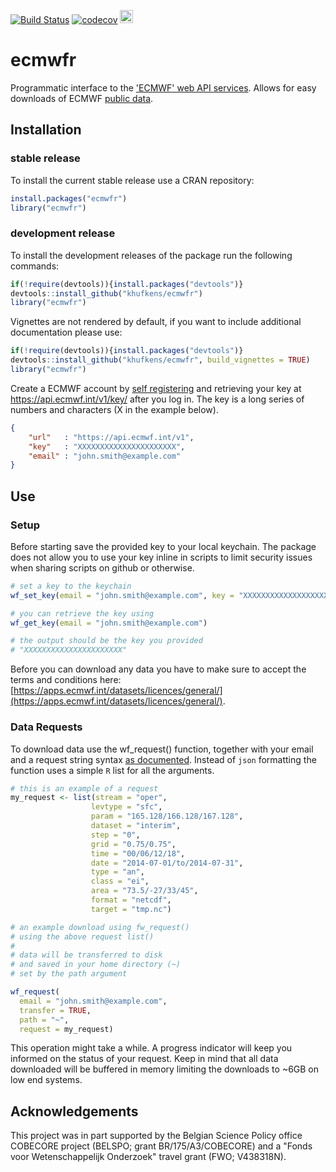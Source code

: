 [![Build Status](https://travis-ci.org/khufkens/ecmwfr.svg?branch=master)](https://travis-ci.org/khufkens/ecmwfr)
[![codecov](https://codecov.io/gh/khufkens/ecmwfr/branch/master/graph/badge.svg)](https://codecov.io/gh/khufkens/ecmwfr)
<a href="https://www.buymeacoffee.com/H2wlgqCLO" target="_blank"><img src="https://www.buymeacoffee.com/assets/img/custom_images/orange_img.png" alt="Buy Me A Coffee" height="21px" ></a>

# ecmwfr

Programmatic interface to the ['ECMWF' web API services](https://confluence.ecmwf.int/display/WEBAPI/ECMWF+Web+API+Home). Allows for easy downloads of ECMWF [public data](http://apps.ecmwf.int/datasets/).

## Installation

### stable release

To install the current stable release use a CRAN repository:

``` r
install.packages("ecmwfr")
library("ecmwfr")
```

### development release

To install the development releases of the package run the following
commands:

``` r
if(!require(devtools)){install.packages("devtools")}
devtools::install_github("khufkens/ecmwfr")
library("ecmwfr")
```

Vignettes are not rendered by default, if you want to include additional
documentation please use:

``` r
if(!require(devtools)){install.packages("devtools")}
devtools::install_github("khufkens/ecmwfr", build_vignettes = TRUE)
library("ecmwfr")
```

Create a ECMWF account by [self registering](https://apps.ecmwf.int/registration/) and retrieving your key at https://api.ecmwf.int/v1/key/ after you log in. The key is a long series of numbers and characters (X in the example below).

```json
{
    "url"   : "https://api.ecmwf.int/v1",
    "key"   : "XXXXXXXXXXXXXXXXXXXXXX",
    "email" : "john.smith@example.com"
}
```

## Use

### Setup

Before starting save the provided key to your local keychain. The package does not allow you to use your key inline in scripts to limit security issues when sharing scripts on github or otherwise.

```R
# set a key to the keychain
wf_set_key(email = "john.smith@example.com", key = "XXXXXXXXXXXXXXXXXXXXXX")

# you can retrieve the key using
wf_get_key(email = "john.smith@example.com")

# the output should be the key you provided
# "XXXXXXXXXXXXXXXXXXXXXX"
```

Before you can download any data you have to make sure to accept the terms and conditions here:
[https://apps.ecmwf.int/datasets/licences/general/](https://apps.ecmwf.int/datasets/licences/general/).

### Data Requests

To download data use the wf_request() function, together with your email and a request string syntax [as documented](https://confluence.ecmwf.int/display/WEBAPI/Brief+request+syntax#Briefrequestsyntax-Syntax). Instead of `json` formatting the function uses a simple `R` list for all the arguments.

```R
# this is an example of a request
my_request <- list(stream = "oper",
                  levtype = "sfc",
                  param = "165.128/166.128/167.128",
                  dataset = "interim",
                  step = "0",
                  grid = "0.75/0.75",
                  time = "00/06/12/18",
                  date = "2014-07-01/to/2014-07-31",
                  type = "an",
                  class = "ei",
                  area = "73.5/-27/33/45",
                  format = "netcdf",
                  target = "tmp.nc")

# an example download using fw_request()
# using the above request list()
# 
# data will be transferred to disk
# and saved in your home directory (~)
# set by the path argument

wf_request(
  email = "john.smith@example.com",
  transfer = TRUE,
  path = "~",
  request = my_request)

```

This operation might take a while. A progress indicator will keep you informed on the status of your request. Keep in mind that all data downloaded will be buffered in memory limiting the downloads to ~6GB on low end systems.

## Acknowledgements

This project was in part supported by the Belgian Science Policy office COBECORE project (BELSPO; grant BR/175/A3/COBECORE) and a "Fonds voor Wetenschappelijk Onderzoek" travel grant (FWO; V438318N).

